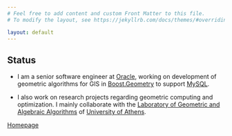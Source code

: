```yaml
---
# Feel free to add content and custom Front Matter to this file.
# To modify the layout, see https://jekyllrb.com/docs/themes/#overriding-theme-defaults

layout: default
---
```


## Status

- I am a senior software engineer at [Oracle](https://www.oracle.com), working on development of geometric algorithms for GIS in [Boost.Geometry](http://www.boost.org/doc/libs/1_64_0/libs/geometry/doc/html/index.html) to support [MySQL](https://www.mysql.com).

- I also work on research projects regarding geometric computing and optimization. I mainly collaborate with the [Laboratory of Geometric and Algebraic Algorithms](http://erga.di.uoa.gr/index.html) of [University of Athens](http://en.uoa.gr).

[Homepage](https://vissarion.github.io)
